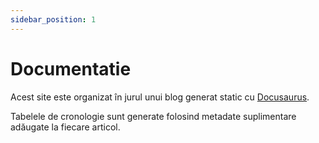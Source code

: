 ```yaml
---
sidebar_position: 1
---
```


# Documentatie

Acest site este organizat în jurul unui blog generat static cu
[Docusaurus](https://docusaurus.io).

Tabelele de cronologie sunt generate folosind metadate suplimentare
adăugate la fiecare articol.
